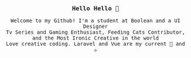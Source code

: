 <h3 align="center"><samp> Hello Hello 👋 </samp></h3>
<p align="center">
   <samp>
     Welcome to my Github! I'm a student at Boolean and a UI Designer 
     <br>
     Tv Series and Gaming Enthusiast, Feeding Cats Contributor, and the Most Ironic Creative in the world
     <br>
     Love creative coding. Laravel and Vue are my current &#127773; and &#11088;  
  </samp>
</p>
